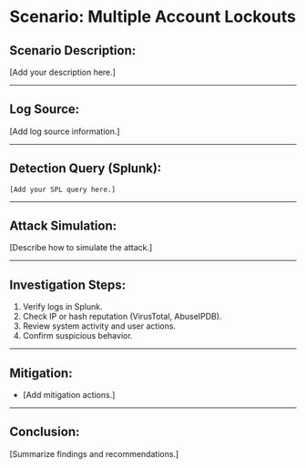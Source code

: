 # Scenario: Multiple Account Lockouts

## Scenario Description:
[Add your description here.]

---

## Log Source:
[Add log source information.]

---

## Detection Query (Splunk):
```
[Add your SPL query here.]
```

---

## Attack Simulation:
[Describe how to simulate the attack.]

---

## Investigation Steps:
1. Verify logs in Splunk.
2. Check IP or hash reputation (VirusTotal, AbuseIPDB).
3. Review system activity and user actions.
4. Confirm suspicious behavior.

---

## Mitigation:
- [Add mitigation actions.]

---

## Conclusion:
[Summarize findings and recommendations.]
